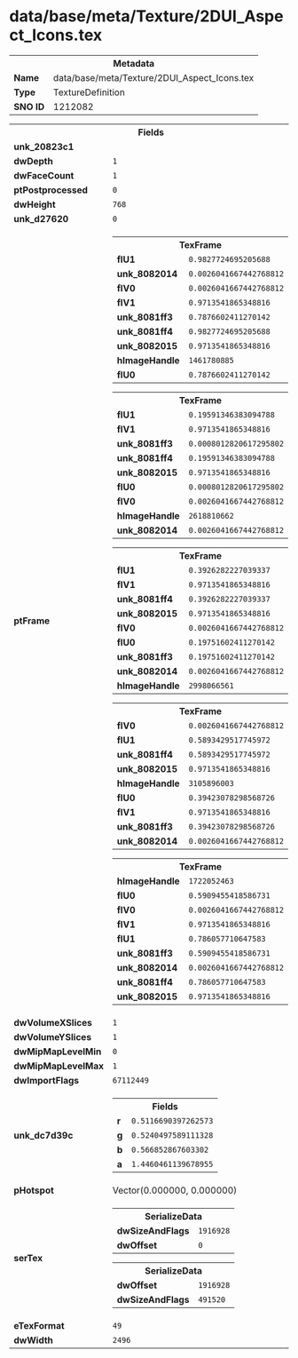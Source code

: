 <h1>data/base/meta/Texture/2DUI_Aspect_Icons.tex</h1><table><tr><th colspan="100%">Metadata</th></tr><tr><td><b>Name</b></td><td>data/base/meta/Texture/2DUI_Aspect_Icons.tex</td></tr><tr><td><b>Type</b></td><td>TextureDefinition</td></tr><tr><td><b>SNO ID</b></td><td>1212082</td></tr></table>

<table><tr><th colspan="100%">Fields</th></tr><tr><td><b>unk_20823c1</b></td><td></td></tr><tr><td><b>dwDepth</b></td><td><code>1</code></td></tr><tr><td><b>dwFaceCount</b></td><td><code>1</code></td></tr><tr><td><b>ptPostprocessed</b></td><td><code>0</code></td></tr><tr><td><b>dwHeight</b></td><td><code>768</code></td></tr><tr><td><b>unk_d27620</b></td><td><code>0</code></td></tr><tr><td><b>ptFrame</b></td><td><table><tr><th colspan="100%">TexFrame</th></tr><tr><td><b>flU1</b></td><td><code>0.9827724695205688</code></td></tr><tr><td><b>unk_8082014</b></td><td><code>0.0026041667442768812</code></td></tr><tr><td><b>flV0</b></td><td><code>0.0026041667442768812</code></td></tr><tr><td><b>flV1</b></td><td><code>0.9713541865348816</code></td></tr><tr><td><b>unk_8081ff3</b></td><td><code>0.7876602411270142</code></td></tr><tr><td><b>unk_8081ff4</b></td><td><code>0.9827724695205688</code></td></tr><tr><td><b>unk_8082015</b></td><td><code>0.9713541865348816</code></td></tr><tr><td><b>hImageHandle</b></td><td><code>1461780885</code></td></tr><tr><td><b>flU0</b></td><td><code>0.7876602411270142</code></td></tr></table>


<table><tr><th colspan="100%">TexFrame</th></tr><tr><td><b>flU1</b></td><td><code>0.19591346383094788</code></td></tr><tr><td><b>flV1</b></td><td><code>0.9713541865348816</code></td></tr><tr><td><b>unk_8081ff3</b></td><td><code>0.0008012820617295802</code></td></tr><tr><td><b>unk_8081ff4</b></td><td><code>0.19591346383094788</code></td></tr><tr><td><b>unk_8082015</b></td><td><code>0.9713541865348816</code></td></tr><tr><td><b>flU0</b></td><td><code>0.0008012820617295802</code></td></tr><tr><td><b>flV0</b></td><td><code>0.0026041667442768812</code></td></tr><tr><td><b>hImageHandle</b></td><td><code>2618810662</code></td></tr><tr><td><b>unk_8082014</b></td><td><code>0.0026041667442768812</code></td></tr></table>


<table><tr><th colspan="100%">TexFrame</th></tr><tr><td><b>flU1</b></td><td><code>0.3926282227039337</code></td></tr><tr><td><b>flV1</b></td><td><code>0.9713541865348816</code></td></tr><tr><td><b>unk_8081ff4</b></td><td><code>0.3926282227039337</code></td></tr><tr><td><b>unk_8082015</b></td><td><code>0.9713541865348816</code></td></tr><tr><td><b>flV0</b></td><td><code>0.0026041667442768812</code></td></tr><tr><td><b>flU0</b></td><td><code>0.19751602411270142</code></td></tr><tr><td><b>unk_8081ff3</b></td><td><code>0.19751602411270142</code></td></tr><tr><td><b>unk_8082014</b></td><td><code>0.0026041667442768812</code></td></tr><tr><td><b>hImageHandle</b></td><td><code>2998066561</code></td></tr></table>


<table><tr><th colspan="100%">TexFrame</th></tr><tr><td><b>flV0</b></td><td><code>0.0026041667442768812</code></td></tr><tr><td><b>flU1</b></td><td><code>0.5893429517745972</code></td></tr><tr><td><b>unk_8081ff4</b></td><td><code>0.5893429517745972</code></td></tr><tr><td><b>unk_8082015</b></td><td><code>0.9713541865348816</code></td></tr><tr><td><b>hImageHandle</b></td><td><code>3105896003</code></td></tr><tr><td><b>flU0</b></td><td><code>0.39423078298568726</code></td></tr><tr><td><b>flV1</b></td><td><code>0.9713541865348816</code></td></tr><tr><td><b>unk_8081ff3</b></td><td><code>0.39423078298568726</code></td></tr><tr><td><b>unk_8082014</b></td><td><code>0.0026041667442768812</code></td></tr></table>


<table><tr><th colspan="100%">TexFrame</th></tr><tr><td><b>hImageHandle</b></td><td><code>1722052463</code></td></tr><tr><td><b>flU0</b></td><td><code>0.5909455418586731</code></td></tr><tr><td><b>flV0</b></td><td><code>0.0026041667442768812</code></td></tr><tr><td><b>flV1</b></td><td><code>0.9713541865348816</code></td></tr><tr><td><b>flU1</b></td><td><code>0.786057710647583</code></td></tr><tr><td><b>unk_8081ff3</b></td><td><code>0.5909455418586731</code></td></tr><tr><td><b>unk_8082014</b></td><td><code>0.0026041667442768812</code></td></tr><tr><td><b>unk_8081ff4</b></td><td><code>0.786057710647583</code></td></tr><tr><td><b>unk_8082015</b></td><td><code>0.9713541865348816</code></td></tr></table>


</td></tr><tr><td><b>dwVolumeXSlices</b></td><td><code>1</code></td></tr><tr><td><b>dwVolumeYSlices</b></td><td><code>1</code></td></tr><tr><td><b>dwMipMapLevelMin</b></td><td><code>0</code></td></tr><tr><td><b>dwMipMapLevelMax</b></td><td><code>1</code></td></tr><tr><td><b>dwImportFlags</b></td><td><code>67112449</code></td></tr><tr><td><b>unk_dc7d39c</b></td><td><table><tr><th colspan="100%">Fields</th></tr><tr><td><b>r</b></td><td><code>0.5116690397262573</code></td></tr><tr><td><b>g</b></td><td><code>0.5240497589111328</code></td></tr><tr><td><b>b</b></td><td><code>0.566852867603302</code></td></tr><tr><td><b>a</b></td><td><code>1.4460461139678955</code></td></tr></table>

</td></tr><tr><td><b>pHotspot</b></td><td>Vector(0.000000, 0.000000)</td></tr><tr><td><b>serTex</b></td><td><table><tr><th colspan="100%">SerializeData</th></tr><tr><td><b>dwSizeAndFlags</b></td><td><code>1916928</code></td></tr><tr><td><b>dwOffset</b></td><td><code>0</code></td></tr></table>


<table><tr><th colspan="100%">SerializeData</th></tr><tr><td><b>dwOffset</b></td><td><code>1916928</code></td></tr><tr><td><b>dwSizeAndFlags</b></td><td><code>491520</code></td></tr></table>


</td></tr><tr><td><b>eTexFormat</b></td><td><code>49</code></td></tr><tr><td><b>dwWidth</b></td><td><code>2496</code></td></tr></table>

